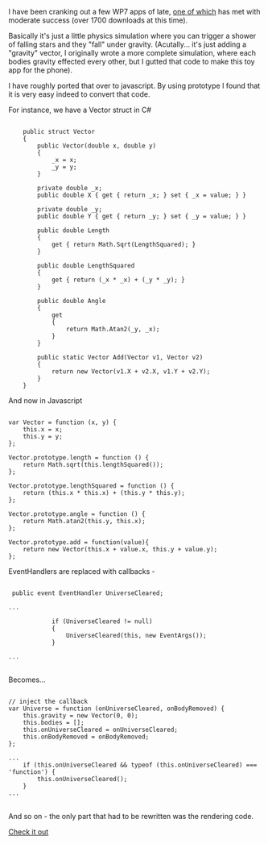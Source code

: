 I have been cranking out a few WP7 apps of late, [one of which](http://www.windowsphone.com/en-US/apps/d1af821d-291c-46ba-b82e-12dd768784a9) has met with moderate success (over 1700 downloads at this time).

Basically it's just a little physics simulation where you can trigger a shower of falling stars and they "fall" under gravity. (Acutally... it's just adding a "gravity" vector, I originally wrote a more complete simulation, where each bodies gravity effected every other, but I gutted that code to make this toy app for the phone).

I have roughly ported that over to javascript.  By using prototype I found that it is very easy indeed to convert that code.

For instance, we have a Vector struct in C#

<pre><code>
    public struct Vector
    {
        public Vector(double x, double y)
        {
            _x = x;
            _y = y;
        }

        private double _x;
        public double X { get { return _x; } set { _x = value; } }

        private double _y;
        public double Y { get { return _y; } set { _y = value; } }

        public double Length
        {
            get { return Math.Sqrt(LengthSquared); }
        }

        public double LengthSquared
        {
            get { return (_x * _x) + (_y * _y); }
        }

        public double Angle
        {
            get 
            {
                return Math.Atan2(_y, _x);
            }
        }

        public static Vector Add(Vector v1, Vector v2)
        {
            return new Vector(v1.X + v2.X, v1.Y + v2.Y);
        }
    }
</code></pre>

And now in Javascript

<pre><code>
var Vector = function (x, y) {
    this.x = x;
    this.y = y;
};

Vector.prototype.length = function () {
    return Math.sqrt(this.lengthSquared());
};

Vector.prototype.lengthSquared = function () {
    return (this.x * this.x) + (this.y * this.y);
};

Vector.prototype.angle = function () {
    return Math.atan2(this.y, this.x);
};

Vector.prototype.add = function(value){
    return new Vector(this.x + value.x, this.y + value.y);
};
</code></pre>

EventHandlers are replaced with callbacks - 

<pre>
<code>
 public event EventHandler UniverseCleared;

...

            if (UniverseCleared != null)
            {
                UniverseCleared(this, new EventArgs());
            }

...
</code>
</pre>

Becomes...

<pre>
<code>
// inject the callback
var Universe = function (onUniverseCleared, onBodyRemoved) {
    this.gravity = new Vector(0, 0);
    this.bodies = [];
    this.onUniverseCleared = onUniverseCleared;
    this.onBodyRemoved = onBodyRemoved;
};

...
    if (this.onUniverseCleared && typeof (this.onUniverseCleared) === 'function') {
        this.onUniverseCleared();
    }
...
</code>
</pre>

And so on - the only part that had to be rewritten was the rendering code.

[Check it out](http://benmcevoy.com.au/projects/stars/default.aspx) 
